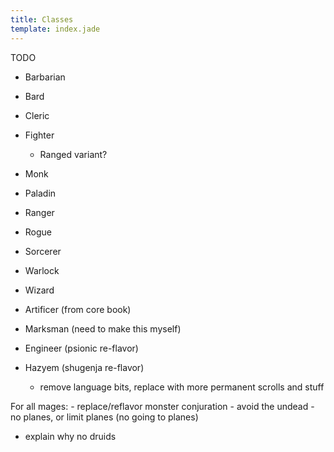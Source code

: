 ```yaml
---
title: Classes
template: index.jade
---
```

TODO
<div class="scratchpad">

- Barbarian
- Bard
- Cleric
- Fighter
    - Ranged variant?
- Monk
- Paladin
- Ranger
- Rogue
- Sorcerer
- Warlock
- Wizard

- Artificer (from core book)
- Marksman (need to make this myself)
- Engineer (psionic re-flavor)
- Hazyem (shugenja re-flavor)
    - remove language bits, replace with more permanent scrolls and stuff

For all mages:
    - replace/reflavor monster conjuration
    - avoid the undead
    - no planes, or limit planes (no going to planes)

- explain why no druids
</div>